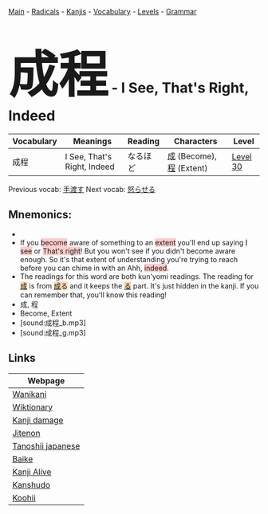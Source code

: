 <style> bigfont {font-size: 100px}</style>
[Main](../README.md) -
[Radicals](../radicals.md) -
[Kanjis](../kanjis.md) -
[Vocabulary](../vocabulary.md) -
[Levels](../levels.md) -
[Grammar](../grammar.md)
# <bigfont> 成程</bigfont> - I See, That's Right, Indeed 

| Vocabulary | Meanings | Reading | Characters | Level |
| --- | --- | --- | --- | --- |
| 成程 | I See, That's Right, Indeed | なるほど |  [成](../kanjis/成.md) (Become), [程](../kanjis/程.md) (Extent) | [Level 30](../levels/wk_level30.md) |

Previous vocab: [手渡す](手渡す.md) Next vocab: [怒らせる](怒らせる.md) 

## Mnemonics:

* 
* If you <span style="background-color:#ffcccb"> become</span> aware of something to an <span style="background-color:#ffcccb"> extent</span> you'll end up saying <span style="background-color:#ffcccb"> I see</span> or <span style="background-color:#ffcccb"> That's right</span>! But you won't see if you didn't become aware enough. So it's that extent of understanding you're trying to reach before you can chime in with an Ahh, <span style="background-color:#ffcccb"> indeed</span>.
* The readings for this word are both kun'yomi readings. The reading for <span style="background-color:#fed8b1"> [成](https://jisho.org/search/成)</span> is from <span style="background-color:#fed8b1"> [成](https://jisho.org/search/成)る</span> and it keeps the <span style="background-color:#fed8b1"> [る](https://jisho.org/search/る)</span> part. It's just hidden in the kanji. If you can remember that, you'll know this reading!
* 成, 程
* Become, Extent
* [sound:成程_b.mp3]
* [sound:成程_g.mp3]


## Links 

| Webpage |
| --- |
| [Wanikani          ](https://www.wanikani.com/kanji/成程) |
| [Wiktionary        ](https://en.wiktionary.org/wiki/成程) |
| [Kanji damage      ](http://www.kanjidamage.com/kanji/search?utf8=✓&q=成程) |
| [Jitenon           ](https://jitenon.com/kanji/成程) |
| [Tanoshii japanese ](https://www.tanoshiijapanese.com/dictionary/kanji.cfm?k=成程) |
| [Baike             ](https://baike.baidu.com/item/成程) |
| [Kanji Alive       ](https://app.kanjialive.com/成程) |
| [Kanshudo          ](https://www.kanshudo.com/searchmn?q=成程) |
| [Koohii            ](https://kanji.koohii.com/study/kanji/成程) |
